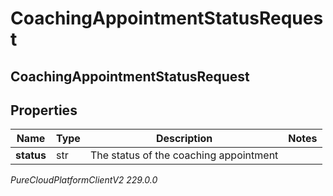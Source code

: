 # CoachingAppointmentStatusRequest

## CoachingAppointmentStatusRequest

## Properties

|Name | Type | Description | Notes|
|------------ | ------------- | ------------- | -------------|
| **status** | str | The status of the coaching appointment | |



_PureCloudPlatformClientV2 229.0.0_
